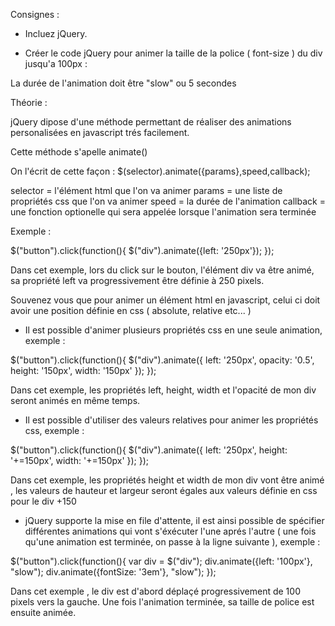Consignes :

- Incluez jQuery.

- Créer le code jQuery pour animer la taille de la police ( font-size ) du div jusqu'a 100px :

La durée de l'animation doit être "slow" ou 5 secondes




 Théorie :

 jQuery dipose d'une méthode permettant de réaliser des animations personalisées en javascript trés facilement.

 Cette méthode s'apelle animate()

 On l'écrit de cette façon : $(selector).animate({params},speed,callback);

 selector = l'élément html que l'on va animer
 params = une liste de propriétés css que l'on va animer
 speed = la durée de l'animation
 callback = une fonction optionelle qui sera appelée lorsque l'animation sera terminée

 Exemple :

 $("button").click(function(){
     $("div").animate({left: '250px'});
 });

 Dans cet exemple, lors du click sur le bouton, l'élément div va être animé, sa propriété left va progressivement être
 définie à 250 pixels.

 Souvenez vous que pour animer un élément html en javascript, celui ci doit avoir une position définie en css
 ( absolute, relative etc... )


 - Il est possible d'animer plusieurs propriétés css en une seule animation, exemple :

 $("button").click(function(){
     $("div").animate({
         left: '250px',
         opacity: '0.5',
         height: '150px',
         width: '150px'
     });
 });

 Dans cet exemple, les propriétés left, height, width et l'opacité de mon div seront animés en même temps.


 - Il est possible d'utiliser des valeurs relatives pour animer les propriétés css, exemple :

 $("button").click(function(){
     $("div").animate({
         left: '250px',
         height: '+=150px',
         width: '+=150px'
     });
 });

 Dans cet exemple, les propriétés height et width de mon div vont être animé , les valeurs de hauteur et largeur seront
 égales aux valeurs définie en css pour le div +150


 - jQuery supporte la mise en file d'attente, il est ainsi possible de spécifier différentes animations qui vont s'éxécuter
 l'une aprés l'autre ( une fois qu'une animation est terminée, on passe à la ligne suivante ), exemple :


$("button").click(function(){
    var div = $("div");
    div.animate({left: '100px'}, "slow");
    div.animate({fontSize: '3em'}, "slow");
});

Dans cet exemple , le div est d'abord déplaçé progressivement de 100 pixels vers la gauche.
Une fois l'animation terminée, sa taille de police est ensuite animée.
